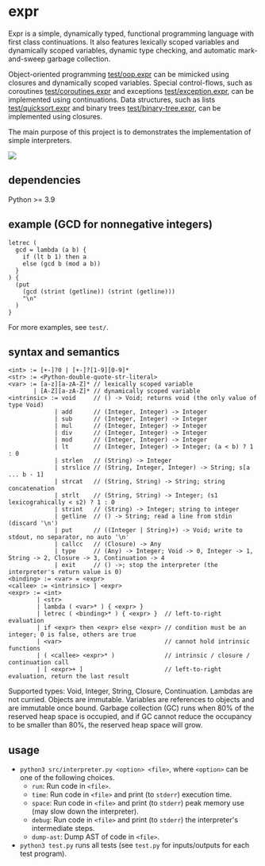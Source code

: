 # expr

Expr is a simple, dynamically typed, functional programming language with first class continuations.
It also features lexically scoped variables and dynamically scoped variables, dynamic type checking, and automatic mark-and-sweep garbage collection.

Object-oriented programming [test/oop.expr](test/oop.expr)
can be mimicked using closures and dynamically scoped variables.
Special control-flows, such as coroutines [test/coroutines.expr](test/coroutines.expr) and exceptions [test/exception.expr](test/exception.expr),
can be implemented using continuations.
Data structures, such as lists [test/quicksort.expr](test/quicksort.expr) and binary trees [test/binary-tree.expr](test/binary-tree.expr),
can be implemented using closures.

The main purpose of this project is to demonstrates the implementation of simple interpreters.

![](https://github.com/sdingcn/expr/actions/workflows/auto-test.yml/badge.svg)

## dependencies

Python >= 3.9

## example (GCD for nonnegative integers)

```
letrec (
  gcd = lambda (a b) {
    if (lt b 1) then a
    else (gcd b (mod a b))
  }
) {
  (put
    (gcd (strint (getline)) (strint (getline)))
    "\n"
  )
}
```

For more examples, see `test/`.

## syntax and semantics

```
<int> := [+-]?0 | [+-]?[1-9][0-9]*
<str> := <Python-double-quote-str-literal>
<var> := [a-z][a-zA-Z]* // lexically scoped variable
       | [A-Z][a-zA-Z]* // dynamically scoped variable
<intrinsic> := void     // () -> Void; returns void (the only value of type Void)
             | add      // (Integer, Integer) -> Integer
             | sub      // (Integer, Integer) -> Integer
             | mul      // (Integer, Integer) -> Integer
             | div      // (Integer, Integer) -> Integer
             | mod      // (Integer, Integer) -> Integer
             | lt       // (Integer, Integer) -> Integer; (a < b) ? 1 : 0
             | strlen   // (String) -> Integer
             | strslice // (String, Integer, Integer) -> String; s[a ... b - 1]
             | strcat   // (String, String) -> String; string concatenation
             | strlt    // (String, String) -> Integer; (s1 lexicograhically < s2) ? 1 : 0
             | strint   // (String) -> Integer; string to integer
             | getline  // () -> String; read a line from stdin (discard '\n')
             | put      // ((Integer | String)+) -> Void; write to stdout, no separator, no auto '\n'
             | callcc   // (Closure) -> Any
             | type     // (Any) -> Integer; Void -> 0, Integer -> 1, String -> 2, Closure -> 3, Continuation -> 4
             | exit     // () ->; stop the interpreter (the interpreter's return value is 0)
<binding> := <var> = <expr>
<callee> := <intrinsic> | <expr>
<expr> := <int>
        | <str>
        | lambda ( <var>* ) { <expr> }
        | letrec ( <binding>* ) { <expr> }  // left-to-right evaluation
        | if <expr> then <expr> else <expr> // condition must be an integer; 0 is false, others are true
        | <var>                             // cannot hold intrinsic functions
        | ( <callee> <expr>* )              // intrinsic / closure / continuation call
        | [ <expr>+ ]                       // left-to-right evaluation, return the last result
```

Supported types: Void, Integer, String, Closure, Continuation.
Lambdas are not curried.
Objects are immutable.
Variables are references to objects and are immutable once bound.
Garbage collection (GC) runs when 80% of the reserved heap space is occupied,
and if GC cannot reduce the occupancy to be smaller than 80%, the reserved heap space will grow.

## usage

+ `python3 src/interpreter.py <option> <file>`, where `<option>` can be one of the following choices.
  - `run`: Run code in `<file>`.
  - `time`: Run code in `<file>` and print (to `stderr`) execution time.
  - `space`: Run code in `<file>` and print (to `stderr`) peak memory use (may slow down the interpreter).
  - `debug`: Run code in `<file>` and print (to `stderr`) the interpreter's intermediate steps.
  - `dump-ast`: Dump AST of code in `<file>`.
+ `python3 test.py` runs all tests (see `test.py` for inputs/outputs for each test program).
